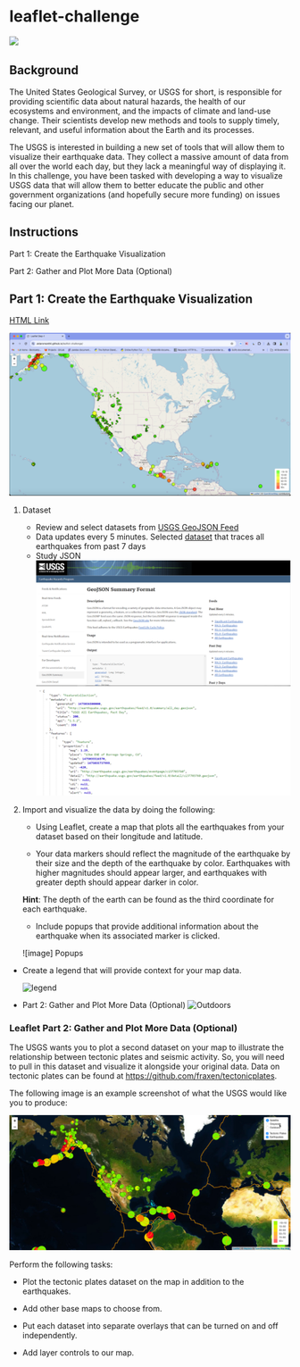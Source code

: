 # leaflet-challenge

<img src="https://github.com/aidaroman84/leaflet-challenge/assets/141189883/22d5464f-bfa0-41e7-b39e-647f3655ebbc" width="400">

## Background
The United States Geological Survey, or USGS for short, is responsible for providing scientific data about natural hazards, the health of our ecosystems and environment, and the impacts of climate and land-use change. Their scientists develop new methods and tools to supply timely, relevant, and useful information about the Earth and its processes.

The USGS is interested in building a new set of tools that will allow them to visualize their earthquake data. They collect a massive amount of data from all over the world each day, but they lack a meaningful way of displaying it. In this challenge, you have been tasked with developing a way to visualize USGS data that will allow them to better educate the public and other government organizations (and hopefully secure more funding) on issues facing our planet.

## Instructions

Part 1: Create the Earthquake Visualization

Part 2: Gather and Plot More Data (Optional) 

## **Part 1: Create the Earthquake Visualization** 
[HTML Link](https://aidroman84.github.com/leaflet-challenge/)

![image](https://github.com/aidaroman84/leaflet-challenge/blob/main/Images/EarthquakeMap.png)

1. Dataset
    - Review and select datasets from [USGS GeoJSON Feed](https://earthquake.usgs.gov/earthquakes/feed/v1.0/geojson.php)
    - Data updates every 5 minutes. Selected [dataset](https://earthquake.usgs.gov/earthquakes/feed/v1.0/summary/all_week.geojson) that traces all earthquakes from past 7 days 
    - Study JSON
    ![USGS Site](./Images/3-Data.png)
    ![JSON Data](./Images/4-JSON.png)

2. Import and visualize the data by doing the following:

   - Using Leaflet, create a map that plots all the earthquakes from your dataset based on their longitude and latitude.

   - Your data markers should reflect the magnitude of the earthquake by their size and the depth of the earthquake by color. Earthquakes with higher magnitudes should appear    larger, and earthquakes with greater depth should appear darker in color.

   **Hint**: The depth of the earth can be found as the third coordinate for each earthquake.

   - Include popups that provide additional information about the earthquake when its associated marker is clicked.

   ![image] Popups

  - Create a legend that will provide context for your map data.

    ![legend](./Images/legend.jpg)

- Part 2: Gather and Plot More Data (Optional)
![Outdoors](./Images/outdoors.jpg)

### Leaflet Part 2: Gather and Plot More Data (Optional)

The USGS wants you to plot a second dataset on your map to illustrate the relationship between tectonic plates and seismic activity. So, you will need to pull in this dataset and visualize it alongside your original data. Data on tectonic plates can be found at <https://github.com/fraxen/tectonicplates>.

The following image is an example screenshot of what the USGS would like you to produce:

![5-Advanced](Images/5-Advanced.png)

Perform the following tasks: 

* Plot the tectonic plates dataset on the map in addition to the earthquakes.

* Add other base maps to choose from.

* Put each dataset into separate overlays that can be turned on and off independently.

* Add layer controls to our map.

